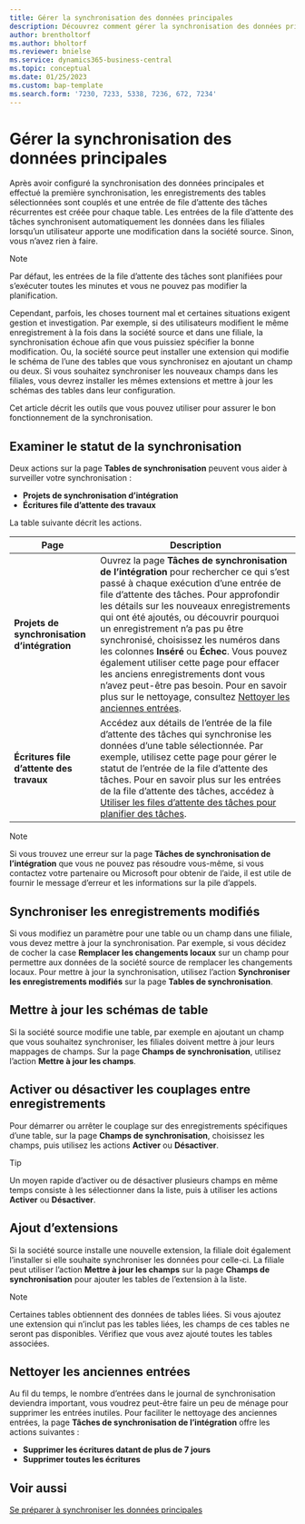 ```yaml
---
title: Gérer la synchronisation des données principales
description: Découvrez comment gérer la synchronisation des données principales.
author: brentholtorf
ms.author: bholtorf
ms.reviewer: bnielse
ms.service: dynamics365-business-central
ms.topic: conceptual
ms.date: 01/25/2023
ms.custom: bap-template
ms.search.form: '7230, 7233, 5338, 7236, 672, 7234'
---
```

# <a name="manage-master-data-synchronization"></a>Gérer la synchronisation des données principales

Après avoir configuré la synchronisation des données principales et effectué la première synchronisation, les enregistrements des tables sélectionnées sont couplés et une entrée de file d’attente des tâches récurrentes est créée pour chaque table. Les entrées de la file d’attente des tâches synchronisent automatiquement les données dans les filiales lorsqu’un utilisateur apporte une modification dans la société source. Sinon, vous n’avez rien à faire.

> [!NOTE]
> Par défaut, les entrées de la file d’attente des tâches sont planifiées pour s’exécuter toutes les minutes et vous ne pouvez pas modifier la planification.

Cependant, parfois, les choses tournent mal et certaines situations exigent gestion et investigation. Par exemple, si des utilisateurs modifient le même enregistrement à la fois dans la société source et dans une filiale, la synchronisation échoue afin que vous puissiez spécifier la bonne modification. Ou, la société source peut installer une extension qui modifie le schéma de l’une des tables que vous synchronisez en ajoutant un champ ou deux. Si vous souhaitez synchroniser les nouveaux champs dans les filiales, vous devrez installer les mêmes extensions et mettre à jour les schémas des tables dans leur configuration.

Cet article décrit les outils que vous pouvez utiliser pour assurer le bon fonctionnement de la synchronisation.

## <a name="investigate-the-status-of-synchronization"></a>Examiner le statut de la synchronisation

Deux actions sur la page **Tables de synchronisation** peuvent vous aider à surveiller votre synchronisation :

* **Projets de synchronisation d’intégration**
* **Écritures file d’attente des travaux**

La table suivante décrit les actions.

|Page  |Description  |
|---------|---------|
|**Projets de synchronisation d’intégration**     | Ouvrez la page **Tâches de synchronisation de l’intégration** pour rechercher ce qui s’est passé à chaque exécution d’une entrée de file d’attente des tâches. Pour approfondir les détails sur les nouveaux enregistrements qui ont été ajoutés, ou découvrir pourquoi un enregistrement n’a pas pu être synchronisé, choisissez les numéros dans les colonnes **Inséré** ou **Échec**. Vous pouvez également utiliser cette page pour effacer les anciens enregistrements dont vous n’avez peut-être pas besoin. Pour en savoir plus sur le nettoyage, consultez [Nettoyer les anciennes entrées](#clean-up-old-entries).        |
|**Écritures file d’attente des travaux**     | Accédez aux détails de l’entrée de la file d’attente des tâches qui synchronise les données d’une table sélectionnée. Par exemple, utilisez cette page pour gérer le statut de l’entrée de la file d’attente des tâches. Pour en savoir plus sur les entrées de la file d’attente des tâches, accédez à [Utiliser les files d’attente des tâches pour planifier des tâches](admin-job-queues-schedule-tasks.md).     |

> [!NOTE]
> Si vous trouvez une erreur sur la page **Tâches de synchronisation de l’intégration** que vous ne pouvez pas résoudre vous-même, si vous contactez votre partenaire ou Microsoft pour obtenir de l’aide, il est utile de fournir le message d’erreur et les informations sur la pile d’appels.

## <a name="synchronize-modified-records"></a>Synchroniser les enregistrements modifiés

Si vous modifiez un paramètre pour une table ou un champ dans une filiale, vous devez mettre à jour la synchronisation. Par exemple, si vous décidez de cocher la case **Remplacer les changements locaux** sur un champ pour permettre aux données de la société source de remplacer les changements locaux. Pour mettre à jour la synchronisation, utilisez l’action **Synchroniser les enregistrements modifiés** sur la page **Tables de synchronisation**.

## <a name="update-table-schemas"></a>Mettre à jour les schémas de table

Si la société source modifie une table, par exemple en ajoutant un champ que vous souhaitez synchroniser, les filiales doivent mettre à jour leurs mappages de champs. Sur la page **Champs de synchronisation**, utilisez l’action **Mettre à jour les champs**. 

## <a name="enable-or-disable-couplings-between-records"></a>Activer ou désactiver les couplages entre enregistrements

Pour démarrer ou arrêter le couplage sur des enregistrements spécifiques d’une table, sur la page **Champs de synchronisation**, choisissez les champs, puis utilisez les actions **Activer** ou **Désactiver**. 

> [!TIP]
> Un moyen rapide d’activer ou de désactiver plusieurs champs en même temps consiste à les sélectionner dans la liste, puis à utiliser les actions **Activer** ou **Désactiver**.

## <a name="adding-extensions"></a>Ajout d’extensions

Si la société source installe une nouvelle extension, la filiale doit également l’installer si elle souhaite synchroniser les données pour celle-ci. La filiale peut utiliser l’action **Mettre à jour les champs** sur la page **Champs de synchronisation** pour ajouter les tables de l’extension à la liste.

> [!NOTE]
> Certaines tables obtiennent des données de tables liées. Si vous ajoutez une extension qui n’inclut pas les tables liées, les champs de ces tables ne seront pas disponibles. Vérifiez que vous avez ajouté toutes les tables associées.

## <a name="clean-up-old-entries"></a>Nettoyer les anciennes entrées

Au fil du temps, le nombre d’entrées dans le journal de synchronisation deviendra important, vous voudrez peut-être faire un peu de ménage pour supprimer les entrées inutiles. Pour faciliter le nettoyage des anciennes entrées, la page **Tâches de synchronisation de l’intégration** offre les actions suivantes :

* **Supprimer les écritures datant de plus de 7 jours**
* **Supprimer toutes les écritures**

<!--
## <a name="recreate-a-deleted-job-queue-entry"></a>Recreate a deleted job queue entry

If the recurring job queue entry is deleted for a table, you can quickly recreate it. On the **Synchronization Tables** page, choose the **Use Default Synchronization Setup** action.
-->

## <a name="see-also"></a>Voir aussi

[Se préparer à synchroniser les données principales](admin-set-up-data-sync.md)
